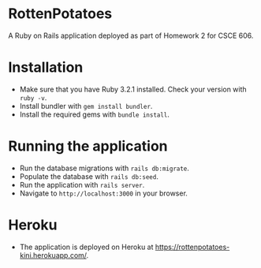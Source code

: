# RottenPotatoes

A Ruby on Rails application deployed as part of Homework 2 for CSCE 606.

# Installation
- Make sure that you have Ruby 3.2.1 installed. Check your version with `ruby -v`.
- Install bundler with `gem install bundler`.
- Install the required gems with `bundle install`.

# Running the application
- Run the database migrations with `rails db:migrate`.
- Populate the database with `rails db:seed`.
- Run the application with `rails server`.
- Navigate to `http://localhost:3000` in your browser.

# Heroku
- The application is deployed on Heroku at https://rottenpotatoes-kini.herokuapp.com/.
